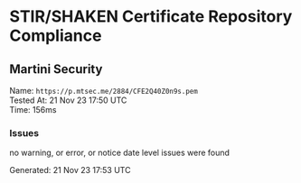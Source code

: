 # STIR/SHAKEN Certificate Repository Compliance

## Martini Security

Name: `https://p.mtsec.me/2884/CFE2Q40Z0n9s.pem`\
Tested At: 21 Nov 23 17:50 UTC\
Time: 156ms

### Issues

no warning, or error, or notice date level issues were found

Generated: 21 Nov 23 17:53 UTC